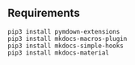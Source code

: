  

## Requirements 

```
pip3 install pymdown-extensions
pip3 install mkdocs-macros-plugin
pip3 install mkdocs-simple-hooks
pip3 install mkdocs-material
```
